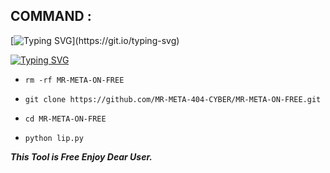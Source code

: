 ## COMMAND :

[![Typing SVG](https://readme-typing-svg.demolab.com?font=Fira+Code&pause=1000&color=00F709&width=435&lines=SUPPRT+MR+PLZ+MR.........)](https://git.io/typing-svg)

[![Typing SVG](https://readme-typing-svg.demolab.com?font=Fira+Code&pause=1000&width=435&lines=RANDOM-CLONING+FREE)](https://git.io/typing-svg)


* `rm -rf MR-META-ON-FREE`

* `git clone https://github.com/MR-META-404-CYBER/MR-META-ON-FREE.git`

* `cd MR-META-ON-FREE`

* `python lip.py`


___This Tool is Free Enjoy Dear User.___</br>
